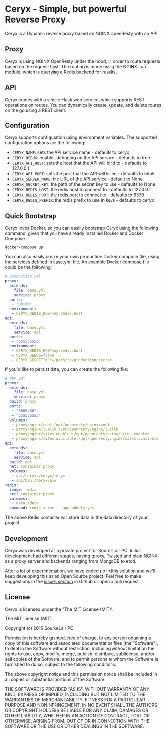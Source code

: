 # Ceryx - Simple, but powerful Reverse Proxy
Ceryx is a Dynamic reverse proxy based on NGINX OpenResty with an API.

## Proxy
Ceryx is using NGINX OpenResty under the hood, in order to route requests
based on the request host. The routing is made using the NGINX Lua module,
which is querying a Redis backend for results.

## API
Ceryx comes with a simple Flask web service, which supports REST operations on
routes. You can dynamically create, update, and delete routes on the go using
a REST client.

## Configuration
Ceryx supports configuration using environment variables. The supported
configuration options are the following:

  * ``CERYX_NAME``: sets the API service name - defaults to ceryx
  * ``CERYX_DEBUG``: enables debuging on the API service - defaults to true
  * ``CERYX_API_HOST``: sets the host that the API will bind to - defaults to 127.0.0.1
  * ``CERYX_API_PORT``: sets the port that the API will listen - defaults to 5555
  * ``CERYX_SERVER_NAME``: the URL of the API service - default to None
  * ``CERYX_SECRET_KEY``: the path of the secret key to use - defaults to None
  * ``CERYX_REDIS_HOST``: the redis host to connect to - defaults to 127.0.0.1
  * ``CERYX_REDIS_PORT``: the redis port to connect to - defaults to 6379
  * ``CERYX_REDIS_PREFIX``: the redis prefix to use in keys - defaults to ceryx

## Quick Bootstrap
Ceryx loves Docker, so you can easilly bootstrap Ceryx using the following
command, given that you have already installed Docker and Docker Compose.

```
docker-compose up
```

You can also easily create your own production Docker compose file, using the
services defined in base.yml file. An example Docker compose file could be the
following:

```yaml
# production.yml
proxy:
  extends:
    file: base.yml
    service: proxy
  ports:
   - "80:80"
  environment:
   - CERYX_REDIS_HOST=my.redis.host
api:
  extends:
    file: base.yml
    service: api
  ports:
   - "5555:5555"
  environment:
   - CERYX_REDIS_HOST=my.redis.host
   - CERYX_DEBUG=false
   - CERYX_SECRET_KEY=/path/to/production/secret
```

If you'd like to persist data, you can create the following file:

```yaml
# dev.yml
proxy:
  extends:
    file: base.yml
    service: proxy
  build: proxy
  ports:
   - "8888:80"
   - "5555:5555"
  volumes:
   - proxy/nginx/conf:/opt/openresty/nginx/conf
   - proxy/nginx/lualib:/opt/openresty/nginx/lualib
   - proxy/nginx/sites-enabled:/opt/openresty/nginx/sites-enabled
   - proxy/nginx/sites-available:/opt/openresty/nginx/sites-available
api:
  extends:
    file: base.yml
    service: api
  build: api
  net: container:proxy
  volumes:
   - api/ceryx:/ceryx/ceryx
   - api/bin:/ceryx/bin
redis:
  image: redis
  net: container:proxy
  volumes:
   - data:/data
  command: redis-server --appendonly yes
```

The above Redis container will store data in the data directory of your
project.

## Development

Ceryx was developed as a private project for SourceLair PC. Initial development
had different stages, having tproxy, Twisted and plain NGINX as a proxy server
and backends ranging from MongoDB to etcd.

After a lot of experimentation, we have ended up in this solution and we'll
keep developing this as an Open Source project. Feel free to make suggestions
in the [issues section](https://github.com/sourcelair/ceryx/issues) in Github
or open o pull request.

## License

Ceryx is licensed under the "The MIT License (MIT)".

The MIT License (MIT)

Copyright (c) 2015 SourceLair PC

Permission is hereby granted, free of charge, to any person obtaining a copy
of this software and associated documentation files (the "Software"), to deal
in the Software without restriction, including without limitation the rights
to use, copy, modify, merge, publish, distribute, sublicense, and/or sell
copies of the Software, and to permit persons to whom the Software is
furnished to do so, subject to the following conditions:

The above copyright notice and this permission notice shall be included in
all copies or substantial portions of the Software.

THE SOFTWARE IS PROVIDED "AS IS", WITHOUT WARRANTY OF ANY KIND, EXPRESS OR
IMPLIED, INCLUDING BUT NOT LIMITED TO THE WARRANTIES OF MERCHANTABILITY,
FITNESS FOR A PARTICULAR PURPOSE AND NONINFRINGEMENT. IN NO EVENT SHALL THE
AUTHORS OR COPYRIGHT HOLDERS BE LIABLE FOR ANY CLAIM, DAMAGES OR OTHER
LIABILITY, WHETHER IN AN ACTION OF CONTRACT, TORT OR OTHERWISE, ARISING FROM,
OUT OF OR IN CONNECTION WITH THE SOFTWARE OR THE USE OR OTHER DEALINGS IN
THE SOFTWARE.
